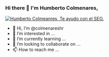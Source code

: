 ### Hi there 👋 I'm Humberto Colmenares,
[![Humberto Colmeanres, Te ayudo con el SEO.](https://res.cloudinary.com/humbertocolmenares/image/upload/v1652151393/HumbertoSEO/HumbertoSEO-github_aisbpk.jpg)](https://www.humbertoseo.com)
- 👋 Hi, I’m @colmenareshr
- 👀 I’m interested in ...
- 🌱 I’m currently learning ...
- 💞️ I’m looking to collaborate on ...
- 📫 How to reach me ...

<!---
colmenareshr/colmenareshr is a ✨ special ✨ repository because its `README.md` (this file) appears on your GitHub profile.
You can click the Preview link to take a look at your changes.
--->

